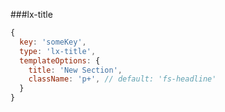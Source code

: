 ###lx-title
```javascript
{
  key: 'someKey',
  type: 'lx-title',
  templateOptions: {
    title: 'New Section',
    className: 'p+', // default: 'fs-headline'
  }
}
```
